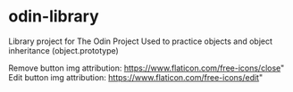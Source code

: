 # odin-library

Library project for The Odin Project
Used to practice objects and object inheritance (object.prototype)

Remove button img attribution: https://www.flaticon.com/free-icons/close"
Edit button img attribution: https://www.flaticon.com/free-icons/edit"